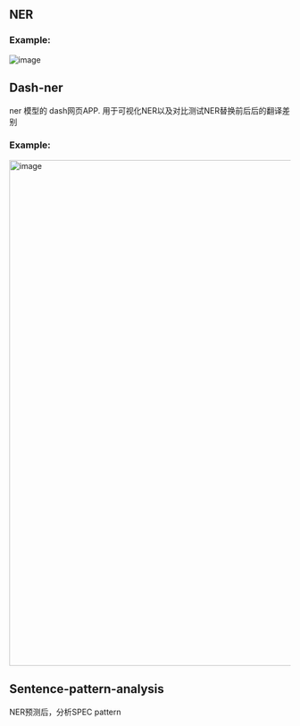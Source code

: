 ## NER
### Example:
![image](https://user-images.githubusercontent.com/93317912/227095105-98f7b3fe-0499-4b92-8c77-00d02bf21ab8.png)

## Dash-ner
ner 模型的 dash网页APP. 用于可视化NER以及对比测试NER替换前后后的翻译差别
### Example:
<img width="905" alt="image" src="https://user-images.githubusercontent.com/93317912/223155341-660f6c38-201a-4add-b8ca-4c529fa3d078.png">

## Sentence-pattern-analysis
NER预测后，分析SPEC pattern




